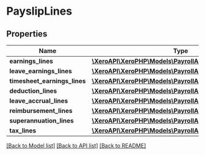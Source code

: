 # PayslipLines

## Properties

 Name                         | Type                                                                                | Description | Notes      
------------------------------|-------------------------------------------------------------------------------------|-------------|------------
 **earnings_lines**           | [**\XeroAPI\XeroPHP\Models\PayrollAu\EarningsLine[]**](EarningsLine.md)             |             | [optional] 
 **leave_earnings_lines**     | [**\XeroAPI\XeroPHP\Models\PayrollAu\LeaveEarningsLine[]**](LeaveEarningsLine.md)   |             | [optional] 
 **timesheet_earnings_lines** | [**\XeroAPI\XeroPHP\Models\PayrollAu\EarningsLine[]**](EarningsLine.md)             |             | [optional] 
 **deduction_lines**          | [**\XeroAPI\XeroPHP\Models\PayrollAu\DeductionLine[]**](DeductionLine.md)           |             | [optional] 
 **leave_accrual_lines**      | [**\XeroAPI\XeroPHP\Models\PayrollAu\LeaveAccrualLine[]**](LeaveAccrualLine.md)     |             | [optional] 
 **reimbursement_lines**      | [**\XeroAPI\XeroPHP\Models\PayrollAu\ReimbursementLine[]**](ReimbursementLine.md)   |             | [optional] 
 **superannuation_lines**     | [**\XeroAPI\XeroPHP\Models\PayrollAu\SuperannuationLine[]**](SuperannuationLine.md) |             | [optional] 
 **tax_lines**                | [**\XeroAPI\XeroPHP\Models\PayrollAu\TaxLine[]**](TaxLine.md)                       |             | [optional] 

[[Back to Model list]](../README.md#documentation-for-models) [[Back to API list]](../README.md#documentation-for-api-endpoints) [[Back to README]](../README.md)



